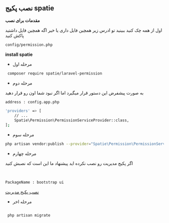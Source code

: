 ## نصب پکیج spatie

__مقدمات برای نصب__

اول از همه چک کنید ببینید تو ادرس زیر همچین فایل داری یا خیر اگه همچین فایل داشتید پاکش کنید
 
```bash
config/permission.php
```




__install spatie__


* مرحله اول
‍
```bash
 composer require spatie/laravel-permission
 ```

* مرحله دوم

به صورت پیشفرض این دستور قرار میگیرد اما اگر نبود شما اون رو قرار دهید
‍‍‍
```bash
address : config.app.php
```

```bash 
'providers' => [
    // ...
    Spatie\Permission\PermissionServiceProvider::class,
];
```


* مرحله سوم

```bash
php artisan vendor:publish --provider="Spatie\Permission\PermissionServiceProvider"

```


* مرحله چهارم 

اگر پکیج مدیریت  رو نصب نکرده اید پیشنهاد ما این است که نصبش کنید

‍‍‍‍
```bash
PackageName : bootstrap ui
```

[نصب پکیج مدیریت]()
* مرحله اخر


```bash

 php artisan migrate

```
